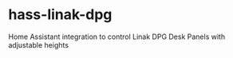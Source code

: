 # hass-linak-dpg
Home Assistant integration to control Linak DPG Desk Panels with adjustable heights
